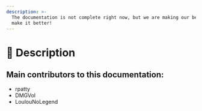 ```yaml
---
description: >-
  The documentation is not complete right now, but we are making our best to
  make it better!
---
```


# 📃 Description

## Main contributors to this documentation:

* rpatty
* DMGVol
* LoulouNoLegend
